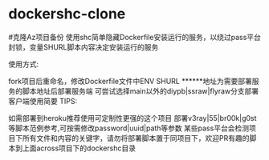# dockershc-clone
#克隆Az项目备份
使用shc简单隐藏Dockerfile安装运行的服务，以绕过pass平台封锁，变量SHURL脚本内容决定安装运行的服务

使用方式:

fork项目后重命名，修改Dockerfile文件中ENV SHURL ******地址为需要部署服务的脚本地址后部署服务端
可尝试选择main以外的diypb|ssraw|flyraw分支部署
客户端使用简要
TIPS:

如需部署到heroku推荐使用可定制性更强的这个项目
部署v3ray|55|br00k|g0st等脚本范例参考,可按需修改password|uuid|path等参数
某些pass平台会检测项目下所有文件和内容的关键字，请勿将部署脚本置于同项目下，欢迎PR有趣的脚本到上面across项目下的dockershc目录
